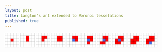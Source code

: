 ```yaml
---
layout: post
title: Langton's ant extended to Voronoi tesselations
published: true
---
```


<img src="../images/2016-12-11-Langton-Voronoi/step_1.png" alt="step 1 of the classic Langton's ant" width="9%"/>
<img src="../images/2016-12-11-Langton-Voronoi/step_2.png" alt="step 2 of the classic Langton's ant" width="9%"/>
<img src="../images/2016-12-11-Langton-Voronoi/step_3.png" alt="step 3 of the classic Langton's ant" width="9%"/>
<img src="../images/2016-12-11-Langton-Voronoi/step_4.png" alt="step 4 of the classic Langton's ant" width="9%"/>
<img src="../images/2016-12-11-Langton-Voronoi/step_5.png" alt="step 5 of the classic Langton's ant" width="9%"/>
<img src="../images/2016-12-11-Langton-Voronoi/step_6.png" alt="step 6 of the classic Langton's ant" width="9%"/>
<img src="../images/2016-12-11-Langton-Voronoi/step_7.png" alt="step 7 of the classic Langton's ant" width="9%"/>
<img src="../images/2016-12-11-Langton-Voronoi/step_8.png" alt="step 8 of the classic Langton's ant" width="9%"/>
<img src="../images/2016-12-11-Langton-Voronoi/step_9.png" alt="step 9 of the classic Langton's ant" width="9%"/>
<img src="../images/2016-12-11-Langton-Voronoi/step_10.png" alt="step 10 of the classic Langton's ant" width="9%"/>
